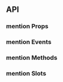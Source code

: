 ## API

### mention Props

<field-table :data="mentionProps"/>

### mention Events

<field-table :data="mentionEvents" type="emits" />

### mention Methods

<field-table :data="mentionMethods" type="expose" />

### mention Slots

<field-table :data="mentionSlots" :showDefaultValue="false" type="slots"/>

<script setup>
import { ref } from 'vue';

const mentionProps = ref([
  {
    name: 'model-value (v-model)',
    desc: '绑定值',
    type: 'string',
    value: '-',
  },
  {
    name: 'default-value',
    desc: '默认值（非受控状态）',
    type: 'string',
    value: "''",
  },
  {
    name: 'data',
    desc: '用于自动补全的数据',
    type: '(string | number | SelectOptionData | SelectOptionGroup)[]',
    value: '[]',
  },
  {
    name: 'prefix',
    desc: '触发自动补全的关键字',
    type: 'string | string[]',
    value: "'@'",
  },
  {
    name: 'split',
    desc: '选中项的前后分隔符',
    type: 'string',
    value: "' '",
  },
  {
    name: 'type',
    desc: '输入框或文本域',
    type: "'input' | 'textarea'",
    value: "'input'",
  },
  {
    name: 'disabled',
    desc: '是否禁用',
    type: 'boolean',
    value: '`false`',
  },
  {
    name: 'allow-clear',
    desc: '是否允许清空输入框',
    type: 'boolean',
    value: '`false` (2.23.0)',
  },
]);

const mentionEvents = ref([
  {
    name: 'change',
    desc: '值发生改变时触发',
    type: '(value: string) => void',
  },
  {
    name: 'search',
    desc: '动态搜索时触发，2.47.0 版本增加 prefix 参数',
    type: '(value: string, prefix: string) => void',
  },
  {
    name: 'select',
    desc: '选择下拉选项时触发',
    type: '(value: string | number | Record<string, any> | undefined) => void',
  },
  {
    name: 'clear',
    desc: '用户点击清除按钮时触发 (2.23.0)',
    type: '() => void',
  },
  {
    name: 'focus',
    desc: '文本框获取焦点时触发 (2.42.0)',
    type: '(ev: FocusEvent) => void',
  },
  {
    name: 'blur',
    desc: '文本框失去焦点时触发 (2.42.0)',
    type: '(ev: FocusEvent) => void',
  },
]);

const mentionMethods = ref([
  {
    name: 'focus',
    desc: '使输入框获取焦点 (2.24.0)',
    type: '() => void',
  },
  {
    name: 'blur',
    desc: '使输入框失去焦点 (2.24.0)',
    type: '() => void',
  },
]);

const mentionSlots = ref([
  {
    name: 'option',
    desc: '选项内容 (data: OptionInfo) (2.13.0)',
  },
]);
</script>
